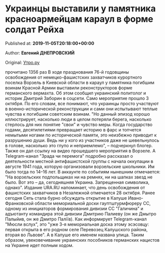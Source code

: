 
# Украинцы выставили у памятника красноармейцам караул в форме солдат Рейха

Published at: **2019-11-05T20:18:00+00:00**

Author: **Евгений ДНЕПРОВСКИЙ**

Original: [Утро.ру](https://utro.ru/politics/2019/11/05/1423420.shtml)

прочитано 1356 раз
В ходе празднования 76-й годовщины освобождения от немецко-фашистских захватчиков курортного поселка Ворзель в Киевской области в караул у памятника погибшим воинам Красной Армии выставили реконструкторов форме германского вермахта. Об этом сообщил украинский политолог и историк Дмитрий Заборин в соцсети.
Само мероприятие прошло 3 октября.
По его словам, все понимают, что украинцы просто участвуют в военно-исторической реконструкции и сами они испытывают теплые чувства к погибшим советским воинам.
"Но данный эпизод хорошо иллюстрирует, насколько люди в целом потеряли берега, насколько стерлось для них понятие "свои" и чувство меры. Когда государство годами, десятилетиями превращает историю в фарс и топчется немытыми ногами по исторической памяти, это неизбежно приводит к разрушению души. Ведь ни у кого из участников даже не шевельнулось в голове, насколько это глупо и неприемлемо", – подчеркнул блогер.
Также он дал ссылку на видео прошедшего мероприятия в Ворзеле.
А Telegram-канал "Зрада чи перемога" подробно рассказал о деятельности местной антифашистской группы с начала оккупации в августе 1941 года, которую организовали ворзельские школьники. Им было тогда по 14–16 лет. В аккаунте по событиям нынешним отмечается: "На ворзельских подпольщиках ни на ремнях, ни на шапках звезд не было. Вот это – да, сегодняшняя Украина. Запрещенная символика, однако".
Издание URA.RU напоминает, что день освобождения от фашистских захватчиков в Незалежной отмечается 28 октября.
Ранее сегодня Сеть стала бурно обсуждать открытие в Калуше Ивано-Франковской области мемориальной доски гауптштурмфюреру СС, одному из инициаторов формирования дивизии СС "Галичина" и адъютанту командира этой дивизии Дмитрию Палиеву (он же Дмытро Палыйив, он же Дмитро Паліїв). Как информирует Telegram-канал "Мюсли вслух", это "уже 3-я мемориальная доска этому эсэсовцу: первая открыта в его родном селе Перевозец Калушского района, вторая во Львове". А в Калуше его именем названа улица.
Таким образом, увековечивание украинских пособников германских нацистов на Украине идет полным ходом.
